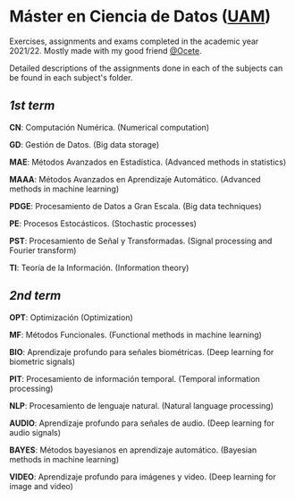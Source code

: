 # Máster en Ciencia de Datos ([UAM](https://www.uam.es/EPS/MasterCD/1446800691531.htm))

Exercises, assignments and exams completed in the academic year 2021/22. Mostly made with my good friend [@Ocete](https://github.com/Ocete).

Detailed descriptions of the assignments done in each of the subjects can be found in each subject's folder.

_1st term_
---

**CN**: Computación Numérica. (Numerical computation)

**GD**: Gestión de Datos. (Big data storage)

**MAE**: Métodos Avanzados en Estadística. (Advanced methods in statistics)   

**MAAA**: Métodos Avanzados en Aprendizaje Automático. (Advanced methods in machine learning)

**PDGE**: Procesamiento de Datos a Gran Escala. (Big data techniques)

**PE**: Procesos Estocásticos. (Stochastic processes)

**PST**: Procesamiento de Señal y Transformadas. (Signal processing and Fourier transform)  

**TI**: Teoría de la Información.  (Information theory)


_2nd term_
---

**OPT**: Optimización (Optimization)

**MF**: Métodos Funcionales. (Functional methods in machine learning)

**BIO**: Aprendizaje profundo para señales biométricas. (Deep learning for biometric signals)

**PIT**: Procesamiento de información temporal. (Temporal information processing)

**NLP**: Procesamiento de lenguaje natural. (Natural language processing)

**AUDIO**: Aprendizaje profundo para señales de audio. (Deep learning for audio signals)

**BAYES**: Métodos bayesianos en aprendizaje automático. (Bayesian methods in machine learning)

**VIDEO**: Aprendizaje profundo para imágenes y video. (Deep learning for image and video)

